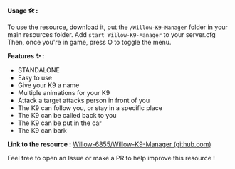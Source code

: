 **Usage :hammer_and_wrench: :**

To use the resource, download it, put the `/Willow-K9-Manager` folder in your main resources folder.
Add `start Willow-K9-Manager` to your server.cfg
Then, once you're in game, press O to toggle the menu.

**Features :sparkles: :**

* STANDALONE
* Easy to use
* Give your K9 a name
* Multiple animations for your K9
* Attack a target attacks person in front of you
* The K9 can follow you, or stay in a specific place
* The K9 can be called back to you
* The K9 can be put in the car
* The K9 can bark


**Link to the resource :** [Willow-6855/Willow-K9-Manager (github.com)](https://github.com/Willow-6855/Willow-K9-Manager/)

Feel free to open an Issue or make a PR to help improve this resource !
